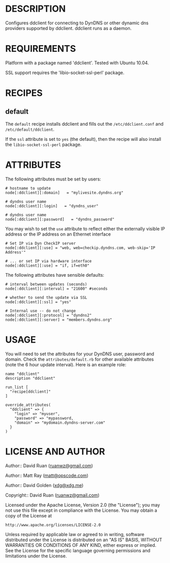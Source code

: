 DESCRIPTION
===========
Configures ddclient for connecting to DynDNS or other dynamic dns providers supported by ddclient. ddclient runs as a daemon.

REQUIREMENTS
============
Platform with a package named 'ddclient'. Tested with Ubuntu 10.04.

SSL support requires the 'libio-socket-ssl-perl' package.

RECIPES
=======
default
-------
The `default` recipe installs ddclient and fills out the `/etc/ddclient.conf` and `/etc/default/ddclient`.

If the `ssl` attribute is set to `yes` (the default), then the recipe will also install the `libio-socket-ssl-perl` package.

ATTRIBUTES
==========

The following attributes must be set by users:

    # hostname to update
    node[:ddclient][:domain]   = "mylivesite.dyndns.org"

    # dyndns user name
    node[:ddclient][:login]   = "dyndns_user"

    # dyndns user name
    node[:ddclient][:password]   = "dyndns_password"

You may wish to set the `use` attribute to reflect either the externally
visible IP address or the IP address on an Ethernet interface

    # Set IP via Dyn CheckIP server
    node[:ddclient][:use] = "web, web=checkip.dyndns.com, web-skip='IP Address'"

    # ... or set IP via hardware interface
    node[:ddclient][:use] = "if, if=eth0"

The following attributes have sensible defaults:

    # interval between updates (seconds)
    node[:ddclient][:interval] = "21600" #seconds

    # whether to send the update via SSL
    node[:ddclient][:ssl] = "yes"

    # Internal use -- do not change
    node[:ddclient][:protocol] = "dyndns2"
    node[:ddclient][:server] = "members.dyndns.org"

USAGE
=====
You will need to set the attributes for your DynDNS user, password and domain. Check the `attributes/default.rb` for other available attributes (note the 6 hour update interval). Here is an example role:

    name "ddclient"
    description "ddclient"
    
    run_list [
      "recipe[ddclient]"
    ]
    
    override_attributes(
      "ddclient" => {
        "login" => "myuser",
        "password" => "mypassword,
        "domain" => "mydomain.dyndns-server.com"
      }
    )

LICENSE AND AUTHOR
==================

Author:: David Ruan (<ruanwz@gmail.com>)

Author:: Matt Ray (<matt@opscode.com>)

Author:: David Golden (<xdg@xdg.me>)

Copyright:: David Ruan (<ruanwz@gmail.com>)

Licensed under the Apache License, Version 2.0 (the "License");
you may not use this file except in compliance with the License.
You may obtain a copy of the License at

    http://www.apache.org/licenses/LICENSE-2.0

Unless required by applicable law or agreed to in writing, software
distributed under the License is distributed on an "AS IS" BASIS,
WITHOUT WARRANTIES OR CONDITIONS OF ANY KIND, either express or implied.
See the License for the specific language governing permissions and
limitations under the License.
